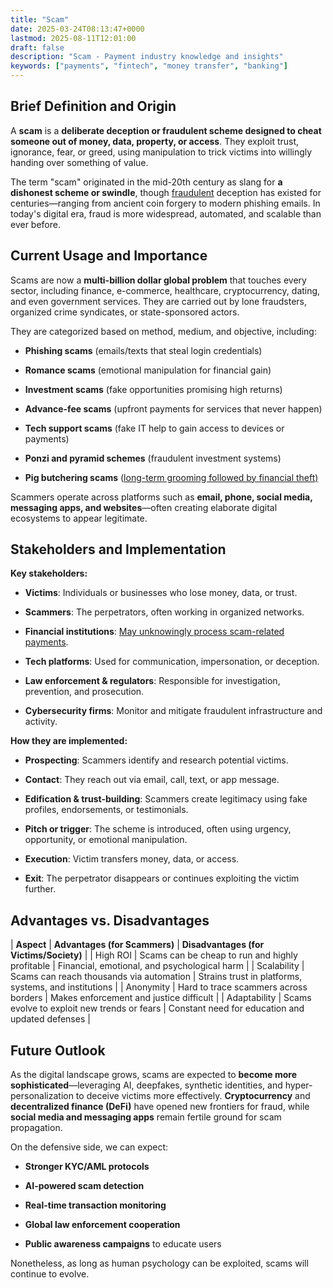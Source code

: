 ```yaml
---
title: "Scam"
date: 2025-03-24T08:13:47+0000
lastmod: 2025-08-11T12:01:00
draft: false
description: "Scam - Payment industry knowledge and insights"
keywords: ["payments", "fintech", "money transfer", "banking"]
---
```


## Brief Definition and Origin

A **scam** is a **deliberate deception or fraudulent scheme designed to cheat someone out of money, data, property, or access**. They exploit trust, ignorance, fear, or greed, using manipulation to trick victims into willingly handing over something of value.

The term "scam" originated in the mid-20th century as slang for **a dishonest scheme or swindle**, though [fraudulent](https://faisalkhanllc.xyz/resources/payments-wiki/f/fraudster/) deception has existed for centuries—ranging from ancient coin forgery to modern phishing emails. In today's digital era, fraud is more widespread, automated, and scalable than ever before.

## Current Usage and Importance

Scams are now a **multi-billion dollar global problem** that touches every sector, including finance, e-commerce, healthcare, cryptocurrency, dating, and even government services. They are carried out by lone fraudsters, organized crime syndicates, or state-sponsored actors.

They are categorized based on method, medium, and objective, including:

- **Phishing scams** (emails/texts that steal login credentials)

- **Romance scams** (emotional manipulation for financial gain)

- **Investment scams** (fake opportunities promising high returns)

- **Advance-fee scams** (upfront payments for services that never happen)

- **Tech support scams** (fake IT help to gain access to devices or payments)

- **Ponzi and pyramid schemes** (fraudulent investment systems)

- **Pig butchering scams** ([long-term grooming followed by financial theft)](https://faisalkhanllc.xyz/resources/payments-wiki/p/what-is-pig-butchering-romance-scam/)

Scammers operate across platforms such as **email, phone, social media, messaging apps, and websites**—often creating elaborate digital ecosystems to appear legitimate.

## Stakeholders and Implementation

**Key stakeholders:**

- **Victims**: Individuals or businesses who lose money, data, or trust.

- **Scammers**: The perpetrators, often working in organized networks.

- **Financial institutions**: [May unknowingly process scam-related payments](https://faisalkhanllc.xyz/resources/payments-wiki/f/financial-institution-fi/).

- **Tech platforms**: Used for communication, impersonation, or deception.

- **Law enforcement & regulators**: Responsible for investigation, prevention, and prosecution.

- **Cybersecurity firms**: Monitor and mitigate fraudulent infrastructure and activity.

**How they are implemented:**

- **Prospecting**: Scammers identify and research potential victims.

- **Contact**: They reach out via email, call, text, or app message.

- **Edification & trust-building**: Scammers create legitimacy using fake profiles, endorsements, or testimonials.

- **Pitch or trigger**: The scheme is introduced, often using urgency, opportunity, or emotional manipulation.

- **Execution**: Victim transfers money, data, or access.

- **Exit**: The perpetrator disappears or continues exploiting the victim further.

## Advantages vs. Disadvantages

| ****Aspect**** | ****Advantages (for Scammers)**** | ****Disadvantages (for Victims/Society)**** |
| High ROI | Scams can be cheap to run and highly profitable | Financial, emotional, and psychological harm |
| Scalability | Scams can reach thousands via automation | Strains trust in platforms, systems, and institutions |
| Anonymity | Hard to trace scammers across borders | Makes enforcement and justice difficult |
| Adaptability | Scams evolve to exploit new trends or fears | Constant need for education and updated defenses |

## Future Outlook

As the digital landscape grows, scams are expected to **become more sophisticated**—leveraging AI, deepfakes, synthetic identities, and hyper-personalization to deceive victims more effectively. **Cryptocurrency** and **decentralized finance (DeFi)** have opened new frontiers for fraud, while **social media and messaging apps** remain fertile ground for scam propagation.

On the defensive side, we can expect:

- **Stronger KYC/AML protocols**

- **AI-powered scam detection**

- **Real-time transaction monitoring**

- **Global law enforcement cooperation**

- **Public awareness campaigns** to educate users

Nonetheless, as long as human psychology can be exploited, scams will continue to evolve.